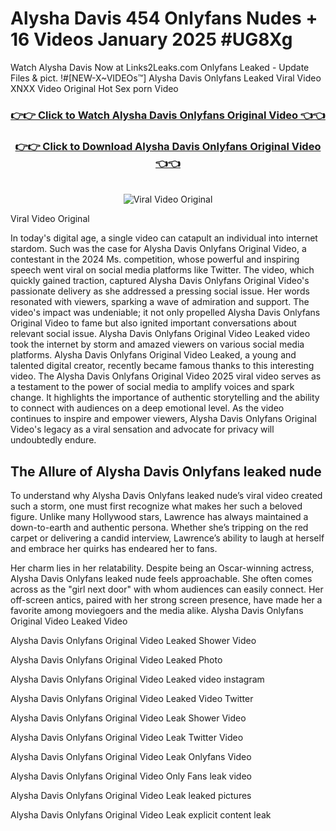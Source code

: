 # Alysha Davis 454  Onlyfans Nudes + 16 Videos January 2025 #UG8Xg

Watch Alysha Davis Now at Links2Leaks.com Onlyfans Leaked - Update Files & pict. !#[NEW-X~VIDEOs™] Alysha Davis Onlyfans Leaked Viral Video XNXX Video Original Hot Sex porn Video
<br>
<div align="center">
<h3><a href="https://links2leaks.com/alyshadavis" rel="nofollow">👉👉 Click to Watch Alysha Davis Onlyfans Original Video 👈👈</a></h3>
<h3><a href="https://links2leaks.com/alyshadavis" rel="nofollow">👉👉 Click to Download Alysha Davis Onlyfans Original Video 👈👈</a></h3>
<br>
<a href="https://links2leaks.com/alyshadavis" rel="nofollow"><img src="https://i.ibb.co/Gkj2r4b/banner.png" alt="Viral Video Original" style="max-width: 100%; display: inline-block;" data-target="animated-image.originalImage"></a>
</div>

Viral Video Original

In today's digital age, a single video can catapult an individual into internet stardom. Such was the case for Alysha Davis Onlyfans Original Video, a contestant in the 2024 Ms. competition, whose powerful and inspiring speech went viral on social media platforms like Twitter.
The video, which quickly gained traction, captured Alysha Davis Onlyfans Original Video's passionate delivery as she addressed a pressing social issue. Her words resonated with viewers, sparking a wave of admiration and support. The video's impact was undeniable; it not only propelled Alysha Davis Onlyfans Original Video to fame but also ignited important conversations about relevant social issue.
Alysha Davis Onlyfans Original Video Leaked video took the internet by storm and amazed viewers on various social media platforms. Alysha Davis Onlyfans Original Video Leaked, a young and talented digital creator, recently became famous thanks to this interesting video.
The Alysha Davis Onlyfans Original Video 2025 viral video serves as a testament to the power of social media to amplify voices and spark change. It highlights the importance of authentic storytelling and the ability to connect with audiences on a deep emotional level. As the video continues to inspire and empower viewers, Alysha Davis Onlyfans Original Video's legacy as a viral sensation and advocate for privacy will undoubtedly endure.

<h2>The Allure of Alysha Davis Onlyfans leaked nude</h2>


To understand why Alysha Davis Onlyfans leaked nude’s viral video created such a storm, one must first recognize what makes her such a beloved figure. Unlike many Hollywood stars, Lawrence has always maintained a down-to-earth and authentic persona. Whether she’s tripping on the red carpet or delivering a candid interview, Lawrence’s ability to laugh at herself and embrace her quirks has endeared her to fans.

Her charm lies in her relatability. Despite being an Oscar-winning actress, Alysha Davis Onlyfans leaked nude feels approachable. She often comes across as the "girl next door" with whom audiences can easily connect. Her off-screen antics, paired with her strong screen presence, have made her a favorite among moviegoers and the media alike.
Alysha Davis Onlyfans Original Video Leaked Video

Alysha Davis Onlyfans Original Video Leaked Shower Video

Alysha Davis Onlyfans Original Video Leaked Photo

Alysha Davis Onlyfans Original Video Leaked video instagram

Alysha Davis Onlyfans Original Video Leaked Video Twitter

Alysha Davis Onlyfans Original Video Leak Shower Video

Alysha Davis Onlyfans Original Video Leak Twitter Video

Alysha Davis Onlyfans Original Video Leak Onlyfans Video

Alysha Davis Onlyfans Original Video Only Fans leak video

Alysha Davis Onlyfans Original Video Leak leaked pictures

Alysha Davis Onlyfans Original Video Leak explicit content leak